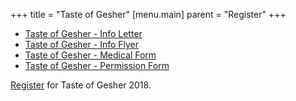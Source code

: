 +++
title = "Taste of Gesher"
[menu.main]
parent = "Register"
+++

- [Taste of Gesher - Info Letter](/docs/2018/taste-gesher-2018-info-flyer.pdf)
- [Taste of Gesher - Info Flyer](/docs/2018/taste-gesher-2018-info-letter.pdf)
- [Taste of Gesher - Medical Form](/docs/2018/taste-gesher-2018-medical-form.pdf)
- [Taste of Gesher - Permission Form](/docs/2018/taste-gesher-2018-permission-form.pdf)

[Register](https://jewishtoronto.com/cje/camp/weekender) for Taste of Gesher 2018.
